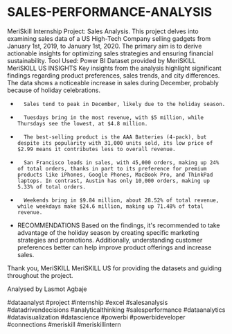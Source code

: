 # SALES-PERFORMANCE-ANALYSIS
MeriSkill Internship Project: Sales Analysis.  This project delves into examining sales data of a US High-Tech Company selling gadgets from January 1st, 2019, to January 1st, 2020. The primary aim is to derive actionable insights for optimizing sales strategies and ensuring financial sustainability.
Tool Used: Power BI
Dataset provided by MeriSKILL MeriSKILL US
INSIGHTS
Key insights from the analysis highlight significant findings regarding product preferences, sales trends, and city differences. The data shows a noticeable increase in sales during December, probably because of holiday celebrations.
-       Sales tend to peak in December, likely due to the holiday season.
-       Tuesdays bring in the most revenue, with $5 million, while Thursdays see the lowest, at $4.8 million.
-       The best-selling product is the AAA Batteries (4-pack), but despite its popularity with 31,000 units sold, its low price of $2.99 means it contributes less to overall revenue.
-       San Francisco leads in sales, with 45,000 orders, making up 24% of total orders, thanks in part to its preference for premium products like iPhones, Google Phones, MacBook Pro, and ThinkPad laptops. In contrast, Austin has only 10,000 orders, making up 5.33% of total orders.
-       Weekends bring in $9.84 million, about 28.52% of total revenue, while weekdays make $24.6 million, making up 71.48% of total revenue.
-   RECOMMENDATIONS
Based on the findings, it's recommended to take advantage of the holiday season by creating specific marketing strategies and promotions. Additionally, understanding customer preferences better can help improve product offerings and increase sales.

Thank you, MeriSKILL MeriSKILL US for providing the datasets and guiding throughout the project.

Analysed by Lasmot Agbaje 

#dataanalyst #project #internship  #excel #salesanalysis  #datadrivendecisions #analyticalthinking  #salesperformance  #dataanalytics #datavisualization #datascience #powerbi #powerbideveloper #connections #meriskill #meriskillintern
